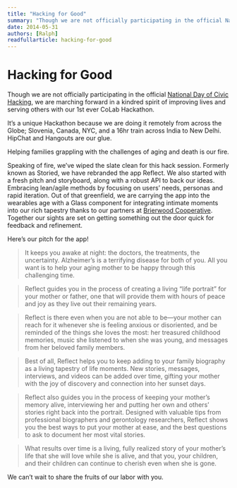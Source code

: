 ```yaml
---
title: "Hacking for Good"
summary: "Though we are not officially participating in the official National Day of Civic Hacking, we are marching forward in a kindred spirit of improving lives and serving others with our 1st ever CoLab Hackathon."
date: 2014-05-31
authors: [Ralph]
readfullarticle: hacking-for-good
---
```


# Hacking for Good

Though we are not officially participating in the official [National Day of Civic Hacking](http://www.hackforchange.org/), we are marching forward in a kindred spirit of improving lives and serving others with our 1st ever CoLab Hackathon.

It’s a unique Hackathon because we are doing it remotely from across the Globe; Slovenia, Canada, NYC, and a 16hr train across India to New Delhi.  HipChat and Hangouts are our glue.

Helping families grappling with the challenges of aging and death is our fire.

Speaking of fire, we’ve wiped the slate clean for this hack session. Formerly known as Storied, we have rebranded the app Reflect. We also started with a fresh pitch and storyboard, along with a robust API to back our ideas. Embracing lean/agile methods by focusing on users’ needs, personas and rapid iteration. Out of that greenfield, we are carrying the app into the wearables age with a Glass component for integrating intimate moments into our rich tapestry thanks to our partners at [Brierwood Cooperative](http://www.brierwoodapps.com/). Together our sights are set on getting something out the door quick for feedback and refinement.

Here’s our pitch for the app!

> It keeps you awake at night: the doctors, the treatments, the uncertainty.  Alzheimer’s is a terrifying disease for both of you. All you want is to help your aging mother to be happy through this challenging time.

> Reflect guides you in the process of creating a living “life portrait” for your mother or father, one that will provide them with hours of peace and joy as they live out their remaining years.

> Reflect is there even when you are not able to be—your mother can reach for it whenever she is feeling anxious or disoriented, and be reminded of the things she loves the most: her treasured childhood memories, music she listened to when she was young, and messages from her beloved family members.

> Best of all, Reflect helps you to keep adding to your family biography as a living tapestry of life moments. New stories, messages, interviews, and videos can be added over time, gifting your mother with the joy of discovery and connection into her sunset days.

> Reflect also guides you in the process of keeping your mother’s memory alive, interviewing her and putting her own and others’ stories right back into the portrait. Designed with valuable tips from professional biographers and gerontology researchers, Reflect shows you the best ways to put your mother at ease, and the best questions to ask to document her most vital stories.

> What results over time is a living, fully realized story of your mother’s life that she will love while she is alive, and that you, your children, and their children can continue to cherish even when she is gone.

We can’t wait to share the fruits of our labor with you.
